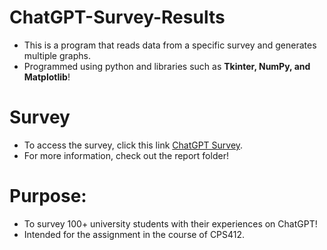 # ChatGPT-Survey-Results
- This is a program that reads data from a specific survey and generates multiple graphs. 
- Programmed using python and libraries such as **Tkinter, NumPy, and Matplotlib**!

# Survey
- To access the survey, click this link [ChatGPT Survey](https://forms.gle/CVH2ucVJkqvs3SqB7).
- For more information, check out the report folder!

# Purpose: 
- To survey 100+ university students with their experiences on ChatGPT!
- Intended for the assignment in the course of CPS412.
